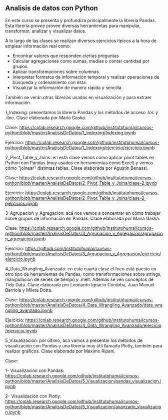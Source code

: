 ## Analisis de datos con Python

En este curso se presenta y profundiza principalmente la librería Pandas. Esta librería provee provee diversas herramientas para manipular, transformar, analizar y visualizar datos.

A lo largo de las clases se realizan diversos ejercicios típicos a la hora de emplear información real como:
- Encontrar valores que responden ciertas preguntas
- Calcular agregaciones como sumas, medias o contar cantidad por grupos.
- Aplicar transformaciones sobre columnas.
- Interpretar formatos de información temporal y realizar operaciones de búsqueda y ordenamiento con ésta.
- Visualizar la información de manera rápida y sencilla.

También se verán otras librerías usadas en visualización y para extraer información.


1_Indexing: presentamos la librería Pandas y los métodos de acceso .loc y .iloc. Clase elaborada por María Gaska.

Clase: https://colab.research.google.com/github/institutohumai/cursos-python/blob/master/AnalisisDeDatos/1_Indexing/Indexing.ipynb

Ejercicio: https://colab.research.google.com/github/institutohumai/cursos-python/blob/master/AnalisisDeDatos/1_Indexing/ejercicio/ejercicio.ipynb

2_Pivot_Table_y_Joins: en esta clase vemos cómo aplicar pivot tables en Python con Pandas (muy usadas en herramientas como Excel) y vemos cómo "joinear" distintas tablas. Clase elaborada por Agustín Benassi.

Clase: https://colab.research.google.com/github/institutohumai/cursos-python/blob/master/AnalisisDeDatos/2_Pivot_Table_y_Joins/clase-2.ipynb

Ejercicio: https://colab.research.google.com/github/institutohumai/cursos-python/blob/master/AnalisisDeDatos/2_Pivot_Table_y_Joins/clase-2-ejercicios.ipynb

3_Agrupacion_y_Agregacion: acá nos vamos a concentrar en cómo trabajar sobre grupos de información en Pandas. Clase elaborada por María Gaska.

Clase: https://colab.research.google.com/github/institutohumai/cursos-python/blob/master/AnalisisDeDatos/3_Agrupacion_y_Agregacion/agrupacion_agregacion.ipynb

Ejercicio: https://github.com/institutohumai/cursos-python/blob/master/AnalisisDeDatos/3_Agrupacion_y_Agregacion/ejercicio/ejercicio.ipynb

4_Data_Wrangling_Avanzado: en esta cuarta clase el foco está puesto en otro tipo de herramientas de Pandas, como transformaciones sobre strings, manipulación de series de tiempo y .melt. Además se ven conceptos de Tidy Data. Clase elaborada por Leonardo Ignacio Córdoba, Juan Manuel Barriola y Mileta Dotta.

Clase: https://colab.research.google.com/github/institutohumai/cursos-python/blob/master/AnalisisDeDatos/4_Data_Wrangling_Avanzado/data_wrangling_avanzado.ipynb

Ejercicio: https://colab.research.google.com/github/institutohumai/cursos-python/blob/master/AnalisisDeDatos/4_Data_Wrangling_Avanzado/ejercicio/ejercicio.ipynb

5_Visualizacion: por último, acá vamos a presentar los métodos de visualización con Pandas y una librería muy útil llamada Plotly, también para realizar gráficos. Clase elaborada por Máximo Ripani.

Clase: 

1- Visualización con Pandas: https://colab.research.google.com/github/institutohumai/cursos-python/blob/master/AnalisisDeDatos/5_Visualizacion/pandas_visualizacion.ipynb

2- Visualización con Plotly: https://colab.research.google.com/github/institutohumai/cursos-python/blob/master/AnalisisDeDatos/5_Visualizacion/avanzado_visualizacion.ipynb


